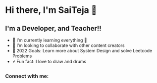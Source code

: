 # Hi there, I'm SaiTeja  👋 



## I'm a Developer, and Teacher!!

- 🌱 I’m currently learning everything 🤣
- 👯 I’m looking to collaborate with other content creators
- 🥅 2022 Goals: Learn more about System Design and solve Leetcode Problems
- ⚡ Fun fact: I love to draw and  drums


### Connect with me:
[linkedin]:https://linkedin.com/in/codeSTACKr


